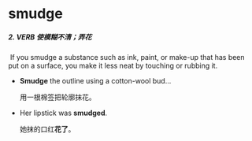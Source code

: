 # smudge

##### 2. VERB 使模糊不清；弄花

​	If you smudge a substance such as ink, paint, or make-up that has been put on a surface, you make it less neat by touching or rubbing it.

- **Smudge** the outline using a cotton-wool bud...

  用一根棉签把轮廓抹花。

- Her lipstick was **smudged**.

  她抹的口红**花了**。